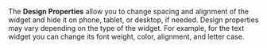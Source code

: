 
The **Design Properties** allow you to change spacing and alignment of the widget and hide it on phone, tablet, or desktop, if needed. Design properties may vary depending on the type of the widget. For example, for the text widget you can change its font weight, color, alignment, and letter case.
